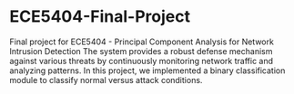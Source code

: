 # ECE5404-Final-Project
Final project for ECE5404 - Principal Component Analysis for Network Intrusion Detection
The system provides a robust defense mechanism against various threats by continuously monitoring network traffic and analyzing patterns. In this project, we implemented a binary classification module to classify normal versus attack conditions. 
